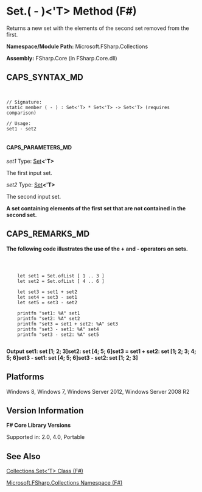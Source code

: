 # Set.( - )<'T> Method (F#)

Returns a new set with the elements of the second set removed from the first.

**Namespace/Module Path:** Microsoft.FSharp.Collections

**Assembly:** FSharp.Core (in FSharp.Core.dll)


## CAPS_SYNTAX_MD



```


// Signature:
static member ( - ) : Set<'T> * Set<'T> -> Set<'T> (requires comparison)

// Usage:
set1 - set2


```



#### CAPS_PARAMETERS_MD
*set1*
Type: [Set](http://msdn.microsoft.com/en-us/library/50cebdce-0cd7-4c5c-8ebc-f3a9e90b38d8)**&lt;'T&gt;**


The first input set.


*set2*
Type: [Set](http://msdn.microsoft.com/en-us/library/50cebdce-0cd7-4c5c-8ebc-f3a9e90b38d8)**&lt;'T&gt;**


The second input set.



**A set containing elements of the first set that are not contained in the second set.**
## CAPS_REMARKS_MD
**The following code illustrates the use of the + and - operators on sets.**


```



    let set1 = Set.ofList [ 1 .. 3 ]
    let set2 = Set.ofList [ 4 .. 6 ]

    let set3 = set1 + set2
    let set4 = set3 - set1
    let set5 = set3 - set2

    printfn "set1: %A" set1
    printfn "set2: %A" set2
    printfn "set3 = set1 + set2: %A" set3
    printfn "set3 - set1: %A" set4
    printfn "set3 - set2: %A" set5


```



**Output**
**set1: set [1; 2; 3]set2: set [4; 5; 6]set3 = set1 + set2: set [1; 2; 3; 4; 5; 6]set3 - set1: set [4; 5; 6]set3 - set2: set [1; 2; 3]**
## Platforms
Windows 8, Windows 7, Windows Server 2012, Windows Server 2008 R2


## Version Information
**F# Core Library Versions**

Supported in: 2.0, 4.0, Portable




## See Also
[Collections.Set&#60;'T&#62; Class &#40;F&#35;&#41;](Collections.Set+%27T+Class+%28F%23%29.md)

[Microsoft.FSharp.Collections Namespace &#40;F&#35;&#41;](Microsoft.FSharp.Collections+Namespace+%28F%23%29.md)

